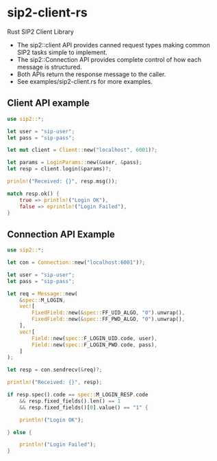 # sip2-client-rs

Rust SIP2 Client Library

* The sip2::client API provides canned request types making common SIP2 
  tasks simple to implement.
* The sip2::Connection API provides complete control of how each message
  is structured.
* Both APIs return the response message to the caller.
* See examples/sip2-client.rs for more examples.

## Client API example


```rs
use sip2::*;

let user = "sip-user";
let pass = "sip-pass";

let mut client = Client::new("localhost", 6001)?;

let params = LoginParams::new(&user, &pass);
let resp = client.login(&params)?;

prinln!("Received: {}", resp.msg());

match resp.ok() {
    true => println!("Login OK"),
    false => eprintln!("Login Failed"),
}

```

## Connection API Example

```rs
use sip2::*;

let con = Connection::new("localhost:6001")?;

let user = "sip-user";
let pass = "sip-pass";

let req = Message::new(
    &spec::M_LOGIN,
    vec![
        FixedField::new(&spec::FF_UID_ALGO, "0").unwrap(),
        FixedField::new(&spec::FF_PWD_ALGO, "0").unwrap(),
    ],
    vec![
        Field::new(spec::F_LOGIN_UID.code, user),
        Field::new(spec::F_LOGIN_PWD.code, pass),
    ]
);

let resp = con.sendrecv(&req)?;

println!("Received: {}", resp);

if resp.spec().code == spec::M_LOGIN_RESP.code
    && resp.fixed_fields().len() == 1
    && resp.fixed_fields()[0].value() == "1" {

    println!("Login OK");

} else {

    println!("Login Failed");
}

```

